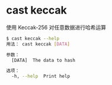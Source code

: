 # cast keccak

使用 Keccak-256 对任意数据进行哈希运算

```bash
$ cast keccak --help
用法： cast keccak [DATA]

参数：
  [DATA]  The data to hash

选项：
  -h, --help  Print help
```